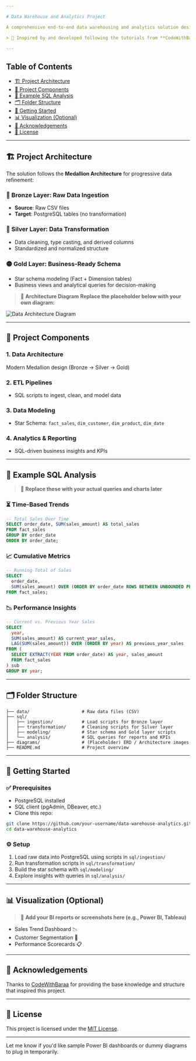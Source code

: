 ```yaml
---

# Data Warehouse and Analytics Project

A comprehensive end-to-end data warehousing and analytics solution designed using modern best practices in data architecture, ETL, and business intelligence. This project demonstrates how to build a scalable and structured data pipeline using the **Medallion Architecture** (Bronze, Silver, and Gold layers) and perform advanced SQL-based analytical reporting.

> 🧠 Inspired by and developed following the tutorials from **CodeWithBaraa**.

---
```


## Table of Contents

* [🏗️ Project Architecture](#-project-architecture)
* [🔁 Project Components](#-project-components)
* [🧠 Example SQL Analysis](#-example-sql-analysis)
* [🗂️ Folder Structure](#-folder-structure)
* [🚀 Getting Started](#-getting-started)
* [📊 Visualization (Optional)](#-visualization-optional)
* [🤝 Acknowledgements](#-acknowledgements)
* [📄 License](#-license)

---
## 🏗️ Project Architecture

The solution follows the **Medallion Architecture** for progressive data refinement:

### 🔸 Bronze Layer: Raw Data Ingestion

* **Source**: Raw CSV files
* **Target**: PostgreSQL tables (no transformation)

### 🔹 Silver Layer: Data Transformation

* Data cleaning, type casting, and derived columns
* Standardized and normalized structure

### 🟡 Gold Layer: Business-Ready Schema

* Star schema modeling (Fact + Dimension tables)
* Business views and analytical queries for decision-making

> 📌 **Architecture Diagram**
> **Replace the placeholder below with your own diagram:**

![Data Architecture Diagram](diagrams/medallion-architecture-placeholder.png)

---

## 🔁 Project Components

### 1. Data Architecture

Modern Medallion design (Bronze → Silver → Gold)

### 2. ETL Pipelines

* SQL scripts to ingest, clean, and model data

### 3. Data Modeling

* Star Schema: `fact_sales`, `dim_customer`, `dim_product`, `dim_date`

### 4. Analytics & Reporting

* SQL-driven business insights and KPIs

---

## 🧠 Example SQL Analysis

> 📌 **Replace these with your actual queries and charts later**

### ⏳ Time-Based Trends

```sql
-- Total Sales Over Time
SELECT order_date, SUM(sales_amount) AS total_sales
FROM fact_sales
GROUP BY order_date
ORDER BY order_date;
```

### 📈 Cumulative Metrics

```sql
-- Running Total of Sales
SELECT 
  order_date,
  SUM(sales_amount) OVER (ORDER BY order_date ROWS BETWEEN UNBOUNDED PRECEDING AND CURRENT ROW) AS running_total
FROM fact_sales;
```

### 📉 Performance Insights

```sql
-- Current vs. Previous Year Sales
SELECT 
  year,
  SUM(sales_amount) AS current_year_sales,
  LAG(SUM(sales_amount)) OVER (ORDER BY year) AS previous_year_sales
FROM (
  SELECT EXTRACT(YEAR FROM order_date) AS year, sales_amount
  FROM fact_sales
) sub
GROUP BY year;
```

---

## 🗂️ Folder Structure

```
├── data/                    # Raw data files (CSV)
├── sql/
│   ├── ingestion/           # Load scripts for Bronze layer
│   ├── transformation/      # Cleaning scripts for Silver layer
│   ├── modeling/            # Star schema and Gold layer scripts
│   └── analysis/            # SQL queries for reports and KPIs
├── diagrams/                # (Placeholder) ERD / Architecture images
├── README.md                # Project overview
```

---

## 🚀 Getting Started

### ✅ Prerequisites

* PostgreSQL installed
* SQL client (pgAdmin, DBeaver, etc.)
* Clone this repo:

```bash
git clone https://github.com/your-username/data-warehouse-analytics.git
cd data-warehouse-analytics
```

### ⚙️ Setup

1. Load raw data into PostgreSQL using scripts in `sql/ingestion/`
2. Run transformation scripts in `sql/transformation/`
3. Build the star schema with `sql/modeling/`
4. Explore insights with queries in `sql/analysis/`

---

## 📊 Visualization (Optional)

> 📌 **Add your BI reports or screenshots here (e.g., Power BI, Tableau)**

* Sales Trend Dashboard 📉
* Customer Segmentation 📂
* Performance Scorecards 📋

---

## 🤝 Acknowledgements

Thanks to [CodeWithBaraa](https://github.com/codewithbaraa) for providing the base knowledge and structure that inspired this project.

---

## 📄 License

This project is licensed under the [MIT License](LICENSE).

---

Let me know if you'd like sample Power BI dashboards or dummy diagrams to plug in temporarily.
